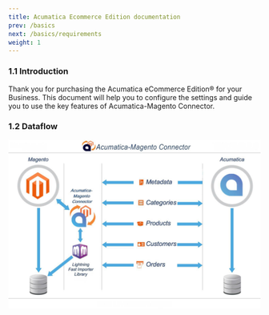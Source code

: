 ```yaml
---
title: Acumatica Ecommerce Edition documentation
prev: /basics
next: /basics/requirements
weight: 1
---
```

### 1.1 Introduction

Thank you for purchasing the Acumatica eCommerce Edition® for your Business. This document will
help you to configure the settings and guide you to use the key features of Acumatica-Magento Connector.

### 1.2 Dataflow

![Connecter Dataflow](images/dataflow.jpg)
